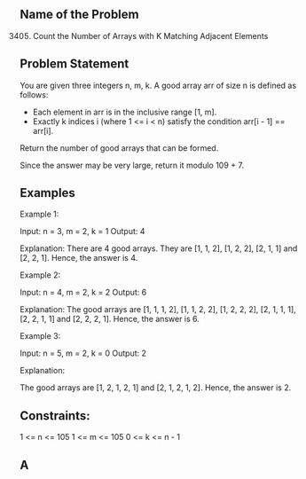 ## Name of the Problem
3405. Count the Number of Arrays with K Matching Adjacent Elements

## Problem Statement
You are given three integers n, m, k. 
A good array arr of size n is defined as follows:

- Each element in arr is in the inclusive range [1, m].
- Exactly k indices i (where 1 <= i < n) satisfy the condition arr[i - 1] == arr[i].

Return the number of good arrays that can be formed.

Since the answer may be very large, return it modulo 109 + 7.

## Examples 
Example 1:

Input: n = 3, m = 2, k = 1
Output: 4

Explanation:
There are 4 good arrays. They are [1, 1, 2], [1, 2, 2], [2, 1, 1] and [2, 2, 1].
Hence, the answer is 4.

Example 2:

Input: n = 4, m = 2, k = 2
Output: 6

Explanation:
The good arrays are [1, 1, 1, 2], [1, 1, 2, 2], [1, 2, 2, 2], [2, 1, 1, 1], [2, 2, 1, 1] and [2, 2, 2, 1].
Hence, the answer is 6.

Example 3:

Input: n = 5, m = 2, k = 0
Output: 2

Explanation:

The good arrays are [1, 2, 1, 2, 1] and [2, 1, 2, 1, 2]. Hence, the answer is 2.
 
## Constraints:

1 <= n <= 105
1 <= m <= 105
0 <= k <= n - 1

## A